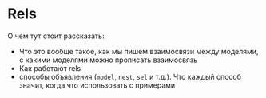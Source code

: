 # Rels

О чем тут стоит рассказать:

- Что это вообще такое, как мы пишем взаимосвязи между моделями, с какими моделями можно прописать взаимосвязь
- Как работают rels
- способы объявления (`model`, `nest`, `sel` и т.д.). Что каждый способ значит, когда что использовать с примерами